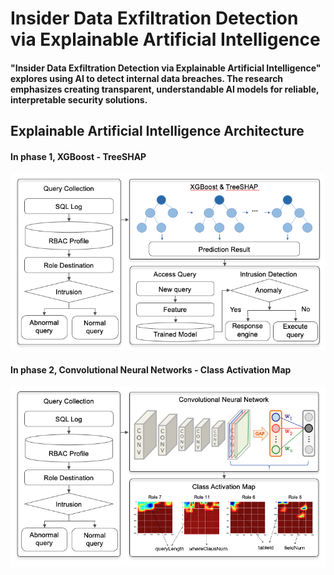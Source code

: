 # Insider Data Exfiltration Detection via Explainable Artificial Intelligence

#### "Insider Data Exfiltration Detection via Explainable Artificial Intelligence" explores using AI to detect internal data breaches. The research emphasizes creating transparent, understandable AI models for reliable, interpretable security solutions.

## Explainable Artificial Intelligence Architecture

#### In phase 1, XGBoost - TreeSHAP
![Model Architecture](./images/XGBoost-TreeSHAP.jpg)
#### In phase 2, Convolutional Neural Networks - Class Activation Map
![Model Architecture](./images/CNN-CAM.jpg)
